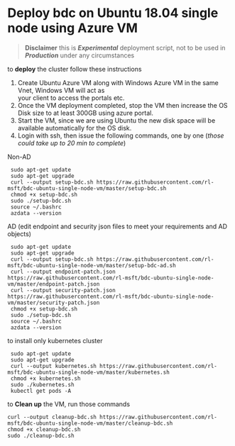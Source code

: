 # Deploy bdc on Ubuntu 18.04 single node using Azure VM 



> **Disclaimer** this is ***Experimental*** deployment script, not to be used in ***Production*** under any circumstances
  
  to **deploy** the cluster follow these instructions    
  
 1. Create Ubuntu Azure VM along with Windows Azure VM  in the same Vnet, Windows VM will act as    
    your client to access the portals etc.
 2. Once the VM deployment completed, stop  the VM then increase the OS Disk
    size to at least 300GB using azure  portal.  
 3. Start the VM, since we are using Ubuntu the new disk space will be available automatically for the OS disk.  
 4. Login with ssh, then issue the following commands, one by one (*those could take up to 20 min to complete*)  

Non-AD
    
```shell script
 sudo apt-get update 
 sudo apt-get upgrade 
 curl --output setup-bdc.sh https://raw.githubusercontent.com/rl-msft/bdc-ubuntu-single-node-vm/master/setup-bdc.sh 
 chmod +x setup-bdc.sh 
 sudo ./setup-bdc.sh 
 source ~/.bashrc 
 azdata --version
```

AD (edit endpoint and security json files to meet your requirements and AD objects)
 
```shell script
 sudo apt-get update 
 sudo apt-get upgrade 
 curl --output setup-bdc.sh https://raw.githubusercontent.com/rl-msft/bdc-ubuntu-single-node-vm/master/setup-bdc-ad.sh
 curl --output endpoint-patch.json https://raw.githubusercontent.com/rl-msft/bdc-ubuntu-single-node-vm/master/endpoint-patch.json
 curl --output security-patch.json https://raw.githubusercontent.com/rl-msft/bdc-ubuntu-single-node-vm/master/security-patch.json
 chmod +x setup-bdc.sh 
 sudo ./setup-bdc.sh 
 source ~/.bashrc 
 azdata --version
```

to install only kubernetes cluster 

```shell script
 sudo apt-get update 
 sudo apt-get upgrade 
 curl --output kubernetes.sh https://raw.githubusercontent.com/rl-msft/bdc-ubuntu-single-node-vm/master/kubernetes.sh
 chmod +x kubernetes.sh 
 sudo ./kubernetes.sh
 kubectl get pods -A
```
 to **Clean up** the VM, run those commands    
    
 ```shell script
curl --output cleanup-bdc.sh https://raw.githubusercontent.com/rl-msft/bdc-ubuntu-single-node-vm/master/cleanup-bdc.sh
chmod +x cleanup-bdc.sh
sudo ./cleanup-bdc.sh
````
